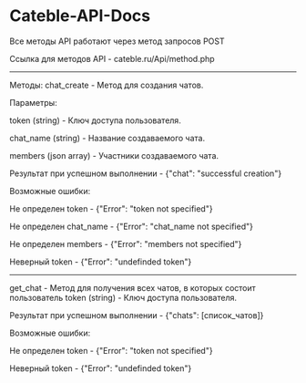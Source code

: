 # Cateble-API-Docs
Все методы API работают через метод запросов POST


Ссылка для методов API - cateble.ru/Api/method.php


------------------------------------------------------------


Методы:
chat_create - Метод для создания чатов.


Параметры:

token (string) - Ключ доступа пользователя.

chat_name (string) - Название создаваемого чата.

members (json array) - Участники создаваемого чата.


Результат при успешном выполнении - {"chat": "successful creation"}


Возможные ошибки:


Не определен token - {"Error": "token not specified"}


Не определен chat_name - {"Error": "chat_name not specified"}


Не определен members - {"Error": "members not specified"}


Неверный token - {"Error": "undefinded token"}

------------------------------------------------------------

get_chat - Метод для получения всех чатов, в которых состоит пользователь
token (string) - Ключ доступа пользователя.


Результат при успешном выполнении - {"chats": [список_чатов]}


Возможные ошибки:


Не определен token - {"Error": "token not specified"}


Неверный token - {"Error": "undefinded token"}
